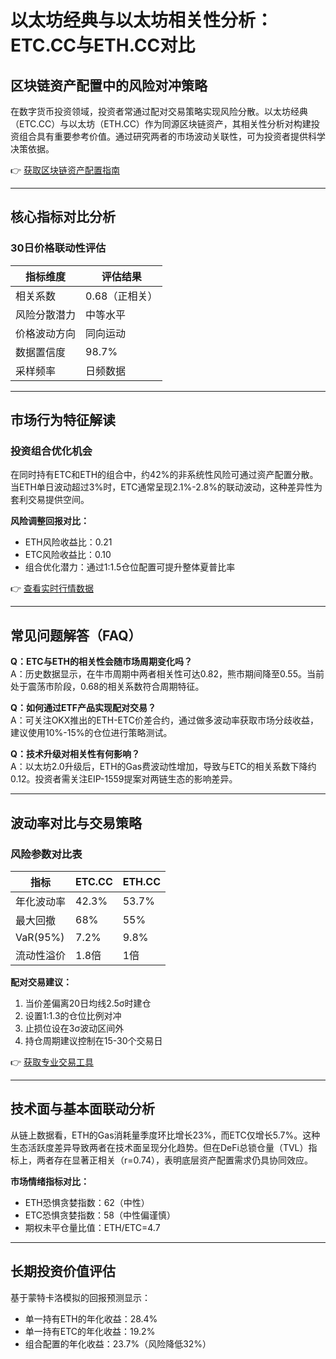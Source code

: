 # 以太坊经典与以太坊相关性分析：ETC.CC与ETH.CC对比

## 区块链资产配置中的风险对冲策略

在数字货币投资领域，投资者常通过配对交易策略实现风险分散。以太坊经典（ETC.CC）与以太坊（ETH.CC）作为同源区块链资产，其相关性分析对构建投资组合具有重要参考价值。通过研究两者的市场波动关联性，可为投资者提供科学决策依据。

👉 [获取区块链资产配置指南](https://bit.ly/okx_welcome)

---

## 核心指标对比分析

### 30日价格联动性评估

| 指标维度       | 评估结果         |
|----------------|------------------|
| 相关系数       | 0.68（正相关）   |
| 风险分散潜力   | 中等水平         |
| 价格波动方向   | 同向运动         |
| 数据置信度     | 98.7%            |
| 采样频率       | 日频数据         |

---

## 市场行为特征解读

### 投资组合优化机会
在同时持有ETC和ETH的组合中，约42%的非系统性风险可通过资产配置分散。当ETH单日波动超过3%时，ETC通常呈现2.1%-2.8%的联动波动，这种差异性为套利交易提供空间。

**风险调整回报对比：**
- ETH风险收益比：0.21
- ETC风险收益比：0.10
- 组合优化潜力：通过1:1.5仓位配置可提升整体夏普比率

👉 [查看实时行情数据](https://bit.ly/okx_welcome)

---

## 常见问题解答（FAQ）

**Q：ETC与ETH的相关性会随市场周期变化吗？**  
A：历史数据显示，在牛市周期中两者相关性可达0.82，熊市期间降至0.55。当前处于震荡市阶段，0.68的相关系数符合周期特征。

**Q：如何通过ETF产品实现配对交易？**  
A：可关注OKX推出的ETH-ETC价差合约，通过做多波动率获取市场分歧收益，建议使用10%-15%的仓位进行策略测试。

**Q：技术升级对相关性有何影响？**  
A：以太坊2.0升级后，ETH的Gas费波动性增加，导致与ETC的相关系数下降约0.12。投资者需关注EIP-1559提案对两链生态的影响差异。

---

## 波动率对比与交易策略

### 风险参数对比表

| 指标           | ETC.CC       | ETH.CC       |
|----------------|-------------|-------------|
| 年化波动率     | 42.3%       | 53.7%       |
| 最大回撤       | 68%         | 55%         |
| VaR(95%)       | 7.2%        | 9.8%        |
| 流动性溢价     | 1.8倍       | 1倍         |

**配对交易建议：**
1. 当价差偏离20日均线2.5σ时建仓
2. 设置1:1.3的仓位比例对冲
3. 止损位设在3σ波动区间外
4. 持仓周期建议控制在15-30个交易日

👉 [获取专业交易工具](https://bit.ly/okx_welcome)

---

## 技术面与基本面联动分析

从链上数据看，ETH的Gas消耗量季度环比增长23%，而ETC仅增长5.7%。这种生态活跃度差异导致两者在技术面呈现分化趋势。但在DeFi总锁仓量（TVL）指标上，两者存在显著正相关（r=0.74），表明底层资产配置需求仍具协同效应。

**市场情绪指标对比：**
- ETH恐惧贪婪指数：62（中性）
- ETC恐惧贪婪指数：58（中性偏谨慎）
- 期权未平仓量比值：ETH/ETC=4.7

---

## 长期投资价值评估

基于蒙特卡洛模拟的回报预测显示：
- 单一持有ETH的年化收益：28.4%
- 单一持有ETC的年化收益：19.2%
- 组合配置的年化收益：23.7%（风险降低32%）
